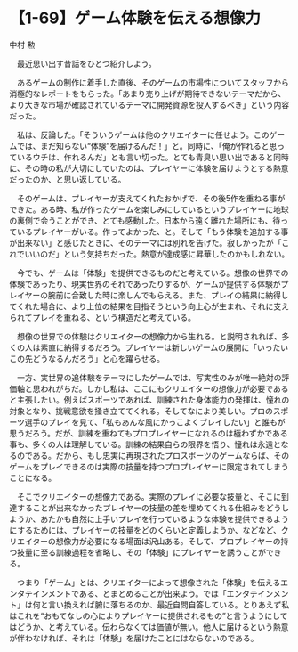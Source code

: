 # 【1-69】ゲーム体験を伝える想像力

<div class="author">中村 勲</div>

　最近思い出す昔話をひとつ紹介しよう。

　あるゲームの制作に着手した直後、そのゲームの市場性についてスタッフから消極的なレポートをもらった。「あまり売り上げが期待できないテーマだから、より大きな市場が確認されているテーマに開発資源を投入するべき」という内容だった。

　私は、反論した。「そういうゲームは他のクリエイターに任せよう。このゲームでは、まだ知らない“体験”を届けるんだ！」と。同時に、「俺が作れると思っているウチは、作れるんだ」とも言い切った。とても青臭い思い出であると同時に、その時の私が大切にしていたのは、プレイヤーに体験を届けようとする熱意だったのか、と思い返している。

　そのゲームは、プレイヤーが支えてくれたおかげで、その後5作を重ねる事ができた。ある時、私が作ったゲームを楽しみにしているというプレイヤーに地球の裏側で会うことができ、とても感動した。日本から遠く離れた場所にも、待っているプレイヤーがいる。作ってよかった、と。そして「もう体験を追加する事が出来ない」と感じたときに、そのテーマには別れを告げた。寂しかったが「これでいいのだ」という気持ちだった。熱意が達成感に昇華したのかもしれない。

　今でも、ゲームは「体験」を提供できるものだと考えている。想像の世界での体験であったり、現実世界のそれであったりするが、ゲームが提供する体験がプレイヤーの腕前に合致した時に楽しんでもらえる。また、プレイの結果に納得してくれた場合に、より上位の結果を目指そうという向上心が生まれ、それに支えられてプレイを重ねる、という構造だと考えている。

　想像の世界での体験はクリエイターの想像力から生れる。と説明されれば、多くの人は素直に納得するだろう。プレイヤーは新しいゲームの展開に「いったいこの先どうなるんだろう」と心を躍らせる。

　一方、実世界の追体験をテーマにしたゲームでは、写実性のみが唯一絶対の評価軸と思われがちだ。しかし私は、ここにもクリエイターの想像力が必要であると主張したい。例えばスポーツであれば、訓練された身体能力の発揮は、憧れの対象となり、挑戦意欲を掻き立ててくれる。そしてなにより美しい。プロのスポーツ選手のプレイを見て、「私もあんな風にかっこよくプレイしたい」と誰もが思うだろう。だが、訓練を重ねてもプロプレイヤーになれるのは極わずかである事も、多くの人は理解している。訓練の結果自らの限界を悟り、憧れは永遠となるのである。だから、もし忠実に再現されたプロスポーツのゲームならば、そのゲームをプレイできるのは実際の技量を持つプロプレイヤーに限定されてしまうことになる。

　そこでクリエイターの想像力である。実際のプレイに必要な技量と、そこに到達することが出来なかったプレイヤーの技量の差を埋めてくれる仕組みをどうしようか、あたかも自然に上手いプレイを行っているような体験を提供できるようにするためには、プレイヤーの技量をどのくらいと定義しようか、などなど、クリエイターの想像力が必要になる場面は沢山ある。そして、プロプレイヤーの持つ技量に至る訓練過程を省略し、その「体験」にプレイヤーを誘うことができる。

　つまり「ゲーム」とは、クリエイターによって想像された「体験」を伝えるエンタテインメントである、とまとめることが出来よう。では「エンタテインメント」は何と言い換えれば腑に落ちるのか、最近自問自答している。とりあえず私はこれを“おもてなしの心によりプレイヤーに提供されるもの”と言うようにしてはどうか、と考えている。伝わらなくては価値が無い。他人に届けるという熱意が伴わなければ、それは「体験」を届けたことにはならないのである。
